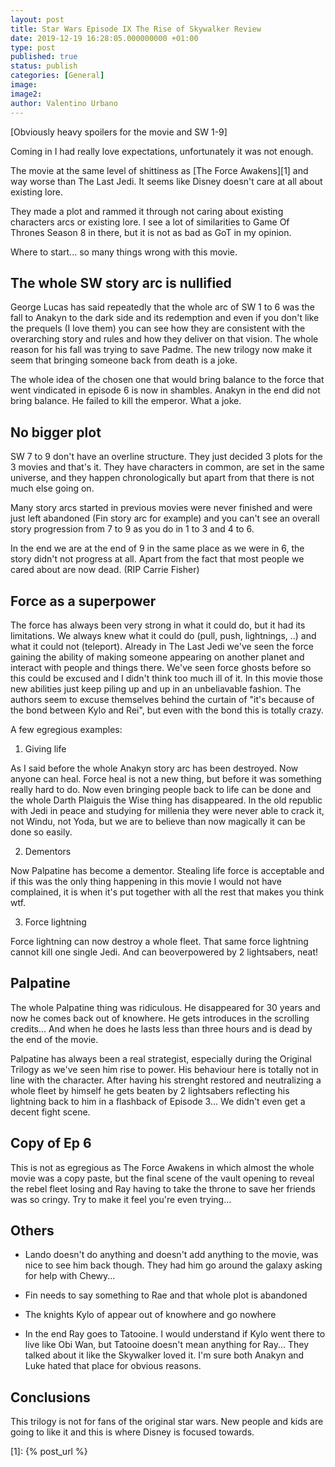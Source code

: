 ```yaml
---
layout: post
title: Star Wars Episode IX The Rise of Skywalker Review
date: 2019-12-19 16:28:05.000000000 +01:00
type: post
published: true
status: publish
categories: [General]
image:
image2:
author: Valentino Urbano
---
```


[Obviously heavy spoilers for the movie and SW 1-9]

Coming in I had really love expectations, unfortunately it was not enough.

The movie at the same level of shittiness as [The Force Awakens][1] and way worse than The Last Jedi. It seems like Disney doesn't care at all about existing lore.

They made a plot and rammed it through not caring about existing characters arcs or existing lore. I see a lot of similarities to Game Of Thrones Season 8 in there, but it is not as bad as GoT in my opinion.

Where to start... so many things wrong with this movie.

## The whole SW story arc is nullified

George Lucas has said repeatedly that the whole arc of SW 1 to 6 was the fall to Anakyn to the dark side and its redemption and even if you don't like the prequels (I love them) you can see how they are consistent with the overarching story and rules and how they deliver on that vision. The whole reason for his fall was trying to save Padme. The new trilogy now make it seem that bringing someone back from death is a joke.

The whole idea of the chosen one that would bring balance to the force that went vindicated in episode 6 is now in shambles. Anakyn in the end did not bring balance. He failed to kill the emperor. What a joke.

## No bigger plot

SW 7 to 9 don't have an overline structure. They just decided 3 plots for the 3 movies and that's it. They have characters in common, are set in the same universe, and they happen chronologically but apart from that there is not much else going on.

Many story arcs started in previous movies were never finished and were just left abandoned (Fin story arc for example) and you can't see an overall story progression from 7 to 9 as you do in 1 to 3 and 4 to 6.

In the end we are at the end of 9 in the same place as we were in 6, the story didn't not progress at all. Apart from the fact that most people we cared about are now dead. (RIP Carrie Fisher)

## Force as a superpower

The force has always been very strong in what it could do, but it had its limitations. We always knew what it could do (pull, push, lightnings, ..) and what it could not (teleport). Already in The Last Jedi we've seen the force gaining the ability of making someone appearing on another planet and interact with people and things there. We've seen force ghosts before so this could be excused and I didn't think too much ill of it. In this movie those new abilities just keep piling up and up in an unbeliavable fashion. The authors seem to excuse themselves behind the curtain of "it's because of the bond between Kylo and Rei", but even with the bond this is totally crazy.

A few egregious examples:

1. Giving life

As I said before the whole Anakyn story arc has been destroyed. Now anyone can heal. Force heal is not a new thing, but before it was something really hard to do. Now even bringing people back to life can be done and the whole Darth Plaiguis the Wise thing has disappeared. In the old republic with Jedi in peace and studying for millenia they were never able to crack it, not Windu, not Yoda, but we are to believe than now magically it can be done so easily.

2. Dementors

Now Palpatine has become a dementor. Stealing life force is acceptable and if this was the only thing happening in this movie I would not have complained, it is when it's put together with all the rest that makes you think wtf.

3. Force lightning

Force lightning can now destroy a whole fleet. That same force lightning cannot kill one single Jedi. And can beoverpowered by 2 lightsabers, neat!

## Palpatine

The whole Palpatine thing was ridiculous. He disappeared for 30 years and now he comes back out of knowhere. He gets introduces in the scrolling credits... And when he does he lasts less than three hours and is dead by the end of the movie.

Palpatine has always been a real strategist, especially during the Original Trilogy as we've seen him rise to power. His behaviour here is totally not in line with the character. After having his strenght restored and neutralizing a whole fleet by himself he gets beaten by 2 lightsabers reflecting his lightning back to him in a flashback of Episode 3... We didn't even get a decent fight scene.

## Copy of Ep 6

This is not as egregious as The Force Awakens in which almost the whole movie was a copy paste, but the final scene of the vault opening to reveal the rebel fleet losing and Ray having to take the throne to save her friends was so cringy. Try to make it feel you're even trying...

## Others

- Lando doesn't do anything and doesn't add anything to the movie, was nice to see him back though. They had him go around the galaxy asking for help with Chewy...

- Fin needs to say something to Rae and that whole plot is abandoned

- The knights Kylo of appear out of knowhere and go nowhere

- In the end Ray goes to Tatooine. I would understand if Kylo went there to live like Obi Wan, but Tatooine doesn't mean anything for Ray... They talked about it like the Skywalker loved it. I'm sure both Anakyn and Luke hated that place for obvious reasons.

## Conclusions

This trilogy is not for fans of the original star wars. New people and kids are going to like it and this is where Disney is focused towards.

[1]: {% post_url %}
